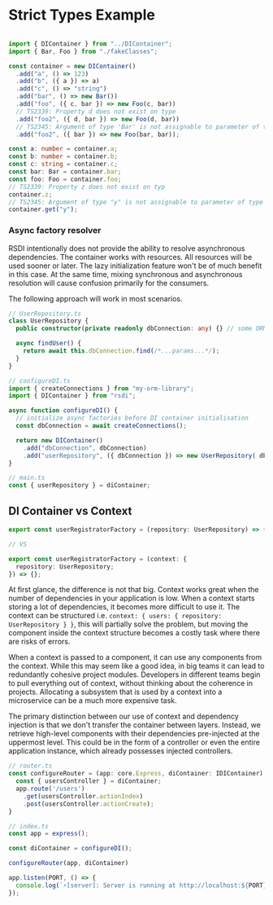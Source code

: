# Strict Types Example


```typescript

import { DIContainer } from "../DIContainer";
import { Bar, Foo } from "./fakeClasses";

const container = new DIContainer()
  .add("a", () => 123)
  .add("b", ({ a }) => a)
  .add("c", () => "string")
  .add("bar", () => new Bar())
  .add("foo", ({ c, bar }) => new Foo(c, bar))
  // TS2339: Property d does not exist on type
  .add("foo2", ({ d, bar }) => new Foo(d, bar))
  // TS2345: Argument of type 'Bar' is not assignable to parameter of type 'string'.
  .add("foo2", ({ bar }) => new Foo(bar, bar));

const a: number = container.a;
const b: number = container.b;
const c: string = container.c;
const bar: Bar = container.bar;
const foo: Foo = container.foo;
// TS2339: Property z does not exist on typ
container.z;
// TS2345: Argument of type "y" is not assignable to parameter of type "a" | "b" | "c" | "bar" | "foo" | "foo2"
container.get("y");

```


### Async factory resolver

RSDI intentionally does not provide the ability to resolve asynchronous dependencies. The container works with
resources. All resources will be used sooner or later. The lazy initialization feature won't be of much benefit
in this case. At the same time, mixing synchronous and asynchronous resolution will cause confusion primarily for
the consumers.

The following approach will work in most scenarios.

```typescript
// UserRepository.ts
class UserRepository {
  public constructor(private readonly dbConnection: any) {} // some ORM that requires opened connection

  async findUser() {
    return await this.dbConnection.find(/*...params...*/);
  }
}

// configureDI.ts
import { createConnections } from "my-orm-library";
import { DIContainer } from "rsdi";

async function configureDI() {
  // initialize async factories before DI container initialisation
  const dbConnection = await createConnections();

  return new DIContainer()
    .add("dbConnection", dbConnection)
    .add("userRepository", ({ dbConnection }) => new UserRepository( dbConnection ));
}

// main.ts
const { userRepository } = diContainer;
```



## DI Container vs Context

```typescript
export const userRegistratorFactory = (repository: UserRepository) => {};

// VS

export const userRegistratorFactory = (context: {
  repository: UserRepository;
}) => {};
```

At first glance, the difference is not that big. Context works great when the number of dependencies in your application is
low. When a context starts storing a lot of dependencies, it becomes more difficult to use it. The context can be
structured i.e. `context: { users: { repository: UserRepository } }`, this will partially solve the problem, but moving
the component inside the context structure becomes a costly task where there are risks of errors.

When a context is passed to a component, it can use any components from the context. While this may seem like a good idea,
in big teams it can lead to redundantly cohesive project modules. Developers in different teams begin to pull everything
out of context, without thinking about the coherence in projects. Allocating a subsystem that is used by a context into
a microservice can be a much more expensive task.

The primary distinction between our use of context and dependency injection is that we don't transfer the container 
between layers. Instead, we retrieve high-level components with their dependencies pre-injected at the uppermost level. 
This could be in the form of a controller or even the entire application instance, which already possesses injected 
controllers.


```typescript
// router.ts
const configureRouter = (app: core.Express, diContainer: IDIContainer) => {
  const { usersController } = diContainer;
  app.route('/users')
    .get(usersController.actionIndex)
    .post(usersController.actionCreate);
}

// index.ts
const app = express();

const diContainer = configureDI();

configureRouter(app, diContainer)

app.listen(PORT, () => {
  console.log(`⚡️[server]: Server is running at http://localhost:${PORT}`);
});
```